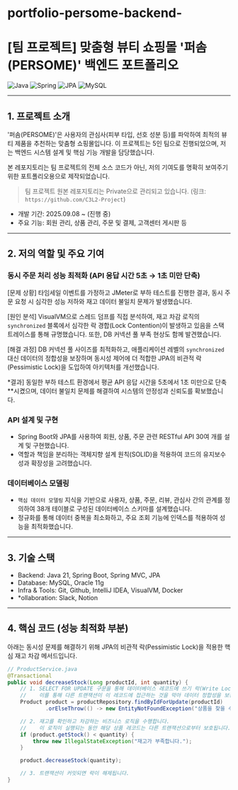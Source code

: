 # portfolio-persome-backend-
# [팀 프로젝트] 맞춤형 뷰티 쇼핑몰 '퍼솜(PERSOME)' 백엔드 포트폴리오

![Java](https://img.shields.io/badge/java-%23ED8B00.svg?style=for-the-badge&logo=openjdk&logoColor=white)
![Spring](https://img.shields.io/badge/spring-%236DB33F.svg?style=for-the-badge&logo=spring&logoColor=white)
![JPA](https://img.shields.io/badge/JPA-A46A41?style=for-the-badge&logo=Hibernate&logoColor=white)
![MySQL](https://img.shields.io/badge/mysql-%2300f.svg?style=for-the-badge&logo=mysql&logoColor=white)

---

## 1. 프로젝트 소개

'퍼솜(PERSOME)'은 사용자의 관심사(피부 타입, 선호 성분 등)를 파악하여 최적의 뷰티 제품을 추천하는 맞춤형 쇼핑몰입니다. 이 프로젝트는 5인 팀으로 진행되었으며, 저는 백엔드 시스템 설계 및 핵심 기능 개발을 담당했습니다.

본 레포지토리는 팀 프로젝트의 전체 소스 코드가 아닌, 저의 기여도를 명확히 보여주기 위한 포트폴리오용으로 제작되었습니다.

> 팀 프로젝트 원본 레포지토리는 Private으로 관리되고 있습니다.
> (링크: `https://github.com/C3L2-Project`)
> 
- 개발 기간: 2025.09.08 ~ (진행 중)
- 주요 기능: 회원 관리, 상품 관리, 주문 및 결제, 고객센터 게시판 등

---

## 2. 저의 역할 및 주요 기여

###  동시 주문 처리 성능 최적화 (API 응답 시간 5초 → 1초 미만 단축)

[문제 상황]
타임세일 이벤트를 가정하고 JMeter로 부하 테스트를 진행한 결과, 동시 주문 요청 시 심각한 성능 저하와 재고 데이터 불일치 문제가 발생했습니다.

[원인 분석]
VisualVM으로 스레드 덤프를 직접 분석하여, 재고 차감 로직의 `synchronized` 블록에서 심각한 락 경합(Lock Contention)이 발생하고 있음을 스택 트레이스를 통해 규명했습니다. 또한, DB 커넥션 풀 부족 현상도 함께 발견했습니다.

[해결 과정]
DB 커넥션 풀 사이즈를 최적화하고, 애플리케이션 레벨의 `synchronized` 대신 데이터의 정합성을 보장하며 동시성 제어에 더 적합한 JPA의 비관적 락(Pessimistic Lock)을 도입하여 아키텍처를 개선했습니다.

*결과]
동일한 부하 테스트 환경에서 평균 API 응답 시간을 5초에서 1초 미만으로 단축**시켰으며, 데이터 불일치 문제를 해결하여 시스템의 안정성과 신뢰도를 확보했습니다.

###  API 설계 및 구현
- Spring Boot와 JPA를 사용하여 회원, 상품, 주문 관련 RESTful API 30여 개를 설계 및 구현했습니다.
- 역할과 책임을 분리하는 객체지향 설계 원칙(SOLID)을 적용하여 코드의 유지보수성과 확장성을 고려했습니다.

### 데이터베이스 모델링
- `핵심 데이터 모델링` 지식을 기반으로 사용자, 상품, 주문, 리뷰, 관심사 간의 관계를 정의하여 38개 테이블로 구성된 데이터베이스 스키마를 설계했습니다.
- 정규화를 통해 데이터 중복을 최소화하고, 주요 조회 기능에 인덱스를 적용하여 성능을 최적화했습니다.

---

## 3. 기술 스택

- Backend: Java 21, Spring Boot, Spring MVC, JPA
- Database: MySQL, Oracle 11g
- Infra & Tools: Git, Github, IntelliJ IDEA, VisualVM, Docker
- *ollaboration: Slack, Notion

---

## 4. 핵심 코드 (성능 최적화 부분)

아래는 동시성 문제를 해결하기 위해 JPA의 비관적 락(Pessimistic Lock)을 적용한 핵심 재고 차감 메서드입니다.

```java
// ProductService.java
@Transactional
public void decreaseStock(Long productId, int quantity) {
    // 1. SELECT FOR UPDATE 구문을 통해 데이터베이스 레코드에 쓰기 락(Write Lock)을 겁니다.
    //    이를 통해 다른 트랜잭션이 이 레코드에 접근하는 것을 막아 데이터 정합성을 보장합니다.
    Product product = productRepository.findByIdForUpdate(productId)
            .orElseThrow(() -> new EntityNotFoundException("상품을 찾을 수 없습니다."));

    // 2. 재고를 확인하고 차감하는 비즈니스 로직을 수행합니다.
    //    이 로직이 실행되는 동안 해당 상품 레코드는 다른 트랜잭션으로부터 보호됩니다.
    if (product.getStock() < quantity) {
        throw new IllegalStateException("재고가 부족합니다.");
    }

    product.decreaseStock(quantity);

    // 3. 트랜잭션이 커밋되면 락이 해제됩니다.
}
